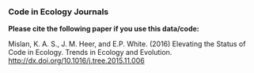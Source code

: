 ### Code in Ecology Journals




**Please cite the following paper if you use this data/code:**

Mislan, K. A. S., J. M. Heer, and E.P. White. (2016)  Elevating the Status of Code in Ecology. Trends in Ecology and Evolution. [http://dx.doi.org/10.1016/j.tree.2015.11.006 ](http://dx.doi.org/10.1016/j.tree.2015.11.006 )
